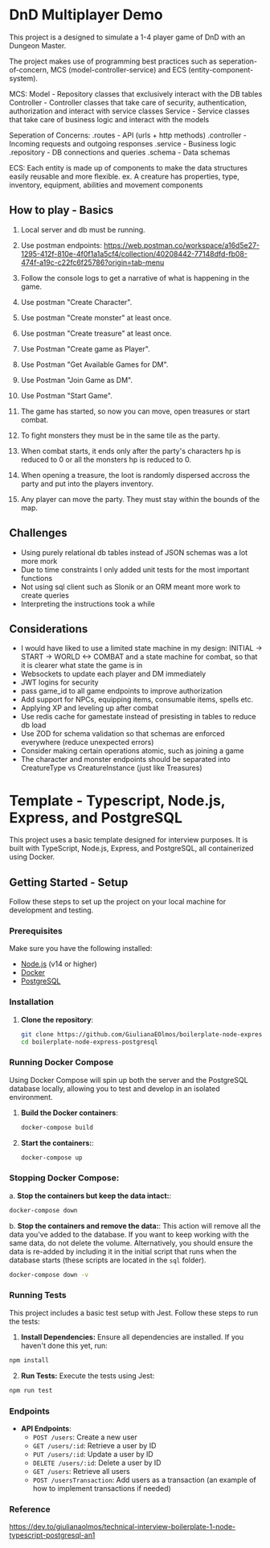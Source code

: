 # DnD Multiplayer Demo

This project is a designed to simulate a 1-4 player game of DnD with an Dungeon Master.

The project makes use of programming best practices such as seperation-of-concern, MCS (model-controller-service) and ECS (entity-component-system).

MCS:
Model - Repository classes that exclusively interact with the DB tables
Controller - Controller classes that take care of security, authentication, authorization and interact with service classes
Service - Service classes that take care of business logic and interact with the models

Seperation of Concerns:
.routes - API (urls + http methods)
.controller - Incoming requests and outgoing responses
.service - Business logic
.repository - DB connections and queries
.schema - Data schemas

ECS:
Each entity is made up of components to make the data structures easily reusable and more flexible.
ex. A creature has properties, type, inventory, equipment, abilities and movement components

## How to play - Basics

1. Local server and db must be running.

2. Use postman endpoints: https://web.postman.co/workspace/a16d5e27-1295-412f-810e-4f0f1a1a5cf4/collection/40208442-77148dfd-fb08-474f-a19c-c22fc6f25786?origin=tab-menu

3. Follow the console logs to get a narrative of what is happening in the game.

4. Use postman "Create Character".

5. Use postman "Create monster" at least once.

6. Use postman "Create treasure" at least once.

7. Use Postman "Create game as Player".

8. Use Postman "Get Available Games for DM".

9. Use Postman "Join Game as DM".

10. Use Postman "Start Game".

11. The game has started, so now you can move, open treasures or start combat.

12. To fight monsters they must be in the same tile as the party.

13. When combat starts, it ends only after the party's characters hp is reduced to 0 or all the monsters hp is reduced to 0.

14. When opening a treasure, the loot is randomly dispersed accross the party and put into the players inventory.

15. Any player can move the party. They must stay within the bounds of the map.

## Challenges

- Using purely relational db tables instead of JSON schemas was a lot more mork
- Due to time constraints I only added unit tests for the most important functions
- Not using sql client such as Slonik or an ORM meant more work to create queries
- Interpreting the instructions took a while

## Considerations
- I would have liked to use a limited state machine in my design:
    INITIAL -> START -> WORLD <-> COMBAT
  and a state machine for combat, so that it is clearer what state the game is in
- Websockets to update each player and DM immediately
- JWT logins for security
- pass game_id to all game endpoints to improve authorization
- Add support for NPCs, equipping items, consumable items, spells etc.
- Applying XP and leveling up after combat
- Use redis cache for gamestate instead of presisting in tables to reduce db load
- Use ZOD for schema validation so that schemas are enforced everywhere (reduce unexpected errors)
- Consider making certain operations atomic, such as joining a game
- The character and monster endpoints should be separated into CreatureType vs CreatureInstance (just like Treasures)

# Template - Typescript, Node.js, Express, and PostgreSQL

This project uses a basic template designed for interview purposes. It is built with TypeScript, Node.js, Express, and PostgreSQL, all containerized using Docker.

## Getting Started - Setup

Follow these steps to set up the project on your local machine for development and testing.

### Prerequisites

Make sure you have the following installed:

- [Node.js](https://nodejs.org/) (v14 or higher)
- [Docker](https://www.docker.com/get-started)
- [PostgreSQL](https://www.postgresql.org/download/)

### Installation

1. **Clone the repository**:

   ```sh
   git clone https://github.com/GiulianaEOlmos/boilerplate-node-express-postgresql.git
   cd boilerplate-node-express-postgresql
   ```

### Running Docker Compose

Using Docker Compose will spin up both the server and the PostgreSQL database locally, allowing you to test and develop in an isolated environment.

1. **Build the Docker containers**:

   ```sh
   docker-compose build
   ```

2. **Start the containers:**:

   ```sh
   docker-compose up
   ```

### Stopping Docker Compose:

a. **Stop the containers but keep the data intact:**:

```sh
docker-compose down
```

b. **Stop the containers and remove the data:**:
This action will remove all the data you've added to the database. If you want to keep working with the same data, do not delete the volume. Alternatively, you should ensure the data is re-added by including it in the initial script that runs when the database starts (these scripts are located in the `sql` folder).

```sh
docker-compose down -v
```

### Running Tests

This project includes a basic test setup with Jest. Follow these steps to run the tests:

1. **Install Dependencies:**
   Ensure all dependencies are installed. If you haven't done this yet, run:

```sh
npm install
```

2. **Run Tests:**
   Execute the tests using Jest:

```sh
npm run test
```

### Endpoints

- **API Endpoints**:
  - `POST /users`: Create a new user
  - `GET /users/:id`: Retrieve a user by ID
  - `PUT /users/:id`: Update a user by ID
  - `DELETE /users/:id`: Delete a user by ID
  - `GET /users`: Retrieve all users
  - `POST /usersTransaction`: Add users as a transaction (an example of how to implement transactions if needed)

### Reference

https://dev.to/giulianaolmos/technical-interview-boilerplate-1-node-typescript-postgresql-an1
